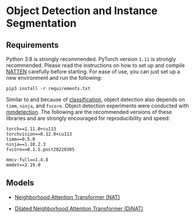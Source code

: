 # Object Detection and Instance Segmentation

## Requirements
Python 3.8 is strongly recommended.
PyTorch version `1.11` is strongly recommended.
Please read the instructions on how to set up and compile [NATTEN](../NATTEN.md) carefully before starting.
For ease of use, you can just set up a new environment and run the following:
```shell
pip3 install -r requirements.txt
```
Similar to and because of [classification](../classification/README.md), object detection also depends on `timm`, `ninja`, 
and `fvcore`. Object detection experiments were conducted with [mmdetection](https://github.com/open-mmlab/mmdetection).
The following are the recommended versions of these libraries and are strongly encouraged for reproducibility and speed:
```shell
torch==1.11.0+cu113
torchvision==0.12.0+cu113
timm==0.5.0
ninja==1.10.2.3
fvcore==0.1.5.post20220305

mmcv-full==1.4.8
mmdet==2.19.0
```

## Models

* [Neighborhood Attention Transformer (NAT)](NAT.md)

* [Dilated Neighborhood Attention Transformer (DiNAT)](DiNAT.md)